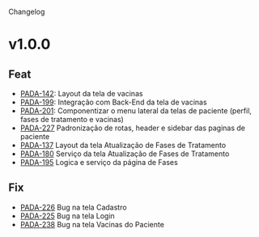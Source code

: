 Changelog

# v1.0.0

## Feat

- [PADA-142](https://givisiez.atlassian.net/browse/PADA-142): Layout da tela de vacinas
- [PADA-199](https://givisiez.atlassian.net/browse/PADA-199): Integração com Back-End da tela de vacinas
- [PADA-201](https://givisiez.atlassian.net/browse/PADA-201): Componentizar o menu lateral da telas de paciente (perfil, fases de tratamento e vacinas)
- [PADA-227](https://givisiez.atlassian.net/browse/PADA-227) Padronização de rotas, header e sidebar das paginas de paciente
- [PADA-137](https://givisiez.atlassian.net/browse/PADA-137) Layout da tela Atualização de Fases de Tratamento
- [PADA-180](https://givisiez.atlassian.net/browse/PADA-180) Serviço da tela Atualização de Fases de Tratamento
- [PADA-195](https://givisiez.atlassian.net/browse/PADA-195) Logica e serviço da página de Fases

## Fix

- [PADA-226](https://givisiez.atlassian.net/browse/PADA-226) Bug na tela Cadastro
- [PADA-225](https://givisiez.atlassian.net/browse/PADA-225) Bug na tela Login
- [PADA-238](https://givisiez.atlassian.net/browse/PADA-238) Bug na tela Vacinas do Paciente
